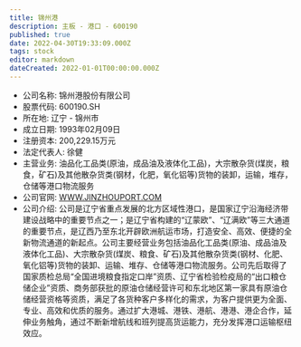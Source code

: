 ```yaml
---
title: 锦州港
description: 主板 - 港口 - 600190
published: true
date: 2022-04-30T19:33:09.000Z
tags: stock
editor: markdown
dateCreated: 2022-01-01T00:00:00.000Z
---
```


- 公司名称: 锦州港股份有限公司
- 股票代码: 600190.SH
- 所在地: 辽宁 - 锦州市
- 成立日期: 1993年02月09日
- 注册资本: 200,229.15万元
- 法定代表人: 徐健
- 主营业务: 油品化工品类(原油，成品油及液体化工品)，大宗散杂货(煤炭，粮食，矿石)及其他散杂货类(钢材，化肥，氧化铝等)货物的装卸，运输，堆存，仓储等港口物流服务
- 公司官网: [WWW.JINZHOUPORT.COM](WWW.JINZHOUPORT.COM)
- 公司介绍: 公司是辽宁省重点发展的北方区域性港口，是国家辽宁沿海经济带建设战略中的重要节点之一；是辽宁省构建的“辽蒙欧”、“辽满欧”等三大通道的重要节点，是辽西乃至东北开辟欧洲航运市场，打造安全、高效、便捷的全新物流通道的新起点。公司主要经营业务包括油品化工品类(原油、成品油及液体化工品)、大宗散杂货(煤炭、粮食、矿石)及其他散杂货类(钢材、化肥、氧化铝等)货物的装卸、运输、堆存、仓储等港口物流服务。公司先后取得了国家质检总局“全国进境粮食指定口岸”资质、辽宁省检验检疫局的“出口粮仓储企业”资质、商务部获批的原油仓储经营许可和东北地区第一家具有原油仓储经营资格等资质，满足了各货种客户多样化的需求，为客户提供更为全面、专业、高效和优质的服务。通过扩大港城、港铁、港航、港港、港企合作，延伸业务触角，通过不断新增航线和班列提高货运能力，充分发挥港口运输枢纽效应。


